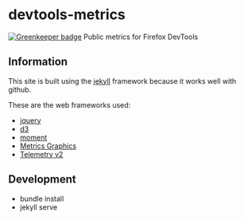 # devtools-metrics

[![Greenkeeper badge](https://badges.greenkeeper.io/clarkbw/devtools-metrics.svg)](https://greenkeeper.io/)
Public metrics for Firefox DevTools

## Information

This site is built using the [jekyll](https://github.com/jekyll/jekyll) framework because it works well with github.

These are the web frameworks used:
* [jquery](https://github.com/jquery/jquery)
* [d3](https://github.com/mbostock/d3)
* [moment](https://github.com/moment/moment)
* [Metrics Graphics](https://github.com/mozilla/metrics-graphics)
* [Telemetry v2](https://github.com/mozilla/telemetry-dashboard/tree/master/v2)

## Development

* bundle install
* jekyll serve
